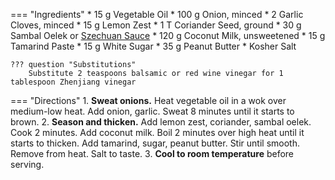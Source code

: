=== "Ingredients"
    * 15 g Vegetable Oil
    * 100 g Onion, minced
    * 2 Garlic Cloves, minced
    * 15 g Lemon Zest
    * 1 T Coriander Seed, ground
    * 30 g Sambal Oelek or [Szechuan Sauce](szechuan-sauce.md)
    * 120 g Coconut Milk, unsweetened
    * 15 g Tamarind Paste
    * 15 g White Sugar
    * 35 g Peanut Butter
    * Kosher Salt

    ??? question "Substitutions"
        Substitute 2 teaspoons balsamic or red wine vinegar for 1 tablespoon Zhenjiang vinegar

=== "Directions"
    1. **Sweat onions.** Heat vegetable oil in a wok over medium-low heat. Add onion, garlic. Sweat 8 minutes until it starts to brown.
    2. **Season and thicken.** Add lemon zest, coriander, sambal oelek. Cook 2 minutes. Add coconut milk. Boil 2 minutes over high heat until it starts to thicken. Add tamarind, sugar, peanut butter. Stir until smooth. Remove from heat. Salt to taste.
    3. **Cool to room temperature** before serving.

[^1]:
    Yeo, Chris. ["Garlic Peanut Sauce."](https://www.foodandwine.com/recipes/garlic-peanut-sauce). *Food & Wine.* May 2009.
